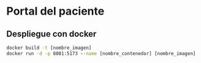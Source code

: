 # Portal del paciente

## Despliegue con docker

 ~~~cmd
 docker build -t [nombre_imagen]
 docker run -d -p 8081:5173 --name [nombre_contenedor] [nombre_imagen]
 ~~~
